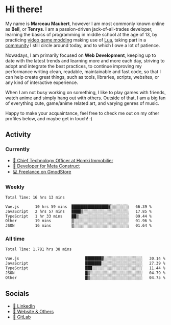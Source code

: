 # Hi there!

My name is **Marceau Maubert**, however I am most commonly known online as **Bell**, or **Tenrys**. I am a passion-driven jack-of-all-trades developer, learning the basics of programming in middle school at the age of 13, by practicing [video game modding](https://garrysmod.com) making use of [Lua](https://lua.org), taking part in a [community](https://metastruct.net) I still circle around today, and to which I owe a lot of patience.

Nowadays, I am primarily focused on **Web Development**, keeping up to date with the latest trends and learning more and more each day, striving to adopt  and integrate the best practices, to continue improving my performance writing clean, readable, maintainable and fast code, so that I can help create great things, such as tools, libraries, scripts, websites, or any kind of interactive experience.

When I am not busy working on something, I like to play games with friends, watch anime and simply hang out with others. Outside of that, I am a big fan of everything cute, game/anime related art, and varying genres of music.

Happy to make your acquaintance, feel free to check me out on my other profiles below, and maybe get in touch! :)

## Activity

### Currently

- [🏢 Chief Technology Officer at Homki Immobilier](https://homki-immobilier.com)
- [🎈 Developer for Meta Construct](https://metastruct.net)
- [💻 Freelance on GmodStore](https://www.gmodstore.com/users/Tenrys)

### Weekly
<!--START_SECTION:wakaWeekly-->

```txt
Total Time: 16 hrs 13 mins

Vue.js       10 hrs 59 mins  ████████████████▓░░░░░░░░   66.39 %
JavaScript   2 hrs 57 mins   ████▒░░░░░░░░░░░░░░░░░░░░   17.85 %
TypeScript   1 hr 33 mins    ██▒░░░░░░░░░░░░░░░░░░░░░░   09.44 %
Other        19 mins         ▒░░░░░░░░░░░░░░░░░░░░░░░░   01.96 %
JSON         16 mins         ▒░░░░░░░░░░░░░░░░░░░░░░░░   01.64 %
```

<!--END_SECTION:wakaWeekly-->

### All time
<!--START_SECTION:wakaTotal-->

```txt
Total Time: 1,781 hrs 38 mins

Vue.js                             ███████▓░░░░░░░░░░░░░░░░░   30.14 %
JavaScript                         ███████░░░░░░░░░░░░░░░░░░   27.39 %
TypeScript                         ███░░░░░░░░░░░░░░░░░░░░░░   11.44 %
JSON                               █▒░░░░░░░░░░░░░░░░░░░░░░░   04.79 %
Other                              █▒░░░░░░░░░░░░░░░░░░░░░░░   04.75 %
```

<!--END_SECTION:wakaTotal-->

## Socials

- [👔 LinkedIn](https://www.linkedin.com/in/marceau-maubert)
- [🔗 Website & Others](https://bell.moe)
- [🦊 GitLab](https://gitlab.com/Tenrys)
